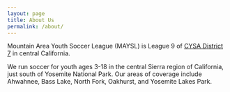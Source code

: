```yaml
---
layout: page
title: About Us
permalink: /about/
---
```


Mountain Area Youth Soccer League (MAYSL) is League 9 of [CYSA District
7](https://cysadistrict7.org) in central California.

We run soccer for youth ages 3-18 in the central Sierra region of California,
just south of Yosemite National Park. Our areas of coverage include Ahwahnee,
Bass Lake, North Fork, Oakhurst, and Yosemite Lakes Park.
